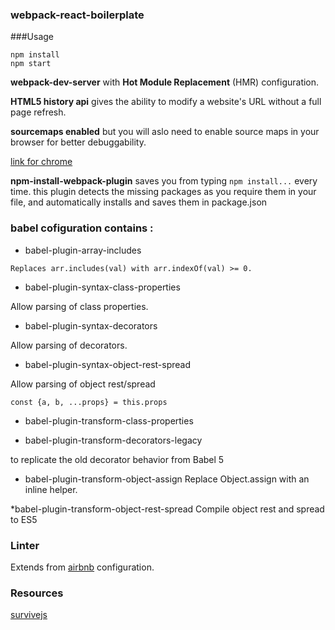 ### webpack-react-boilerplate

###Usage

```
npm install
npm start
```

__webpack-dev-server__ with  __Hot Module Replacement__ (HMR) configuration.

__HTML5 history api__ gives the ability to modify a website's URL without a full page refresh.  

__sourcemaps enabled__ but you will aslo need to enable source maps in your browser for better debuggability.

[link for chrome](https://developer.chrome.com/devtools/docs/javascript-debugging#source-maps)

__npm-install-webpack-plugin__ saves you from typing `npm install...` every time.
this plugin detects the missing packages as you require them in your file, and automatically installs and saves them in package.json

### babel cofiguration contains :

* babel-plugin-array-includes
```
Replaces arr.includes(val) with arr.indexOf(val) >= 0.
```

* babel-plugin-syntax-class-properties

Allow parsing of class properties.
  
* babel-plugin-syntax-decorators

Allow parsing of decorators.
  
* babel-plugin-syntax-object-rest-spread

Allow parsing of object rest/spread 
```
const {a, b, ...props} = this.props
```
* babel-plugin-transform-class-properties
  
* babel-plugin-transform-decorators-legacy

to replicate the old decorator behavior from Babel 5
  
* babel-plugin-transform-object-assign
Replace Object.assign with an inline helper.
 
*babel-plugin-transform-object-rest-spread
Compile object rest and spread to ES5
  
### Linter
Extends from [airbnb](https://www.npmjs.com/package/eslint-config-airbnb) configuration.

### Resources
[survivejs](http://survivejs.com/)
